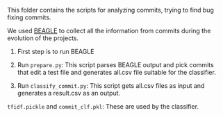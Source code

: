 This folder contains the scripts for analyzing commits, trying to find bug fixing commits.

We used [BEAGLE](https://github.com/alipourm/testevol2) to collect all the information from commits during the evolution of the projects.

1) First step is to run BEAGLE

2) Run ```prepare.py```: This script parses BEAGLE output and pick commits that edit a test file and generates all.csv file suitable for the classifier.

3) Run ```classify_commit.py```: This script gets all.csv files as input and generates a result.csv as an output.

```tfidf.pickle``` and ```commit_clf.pkl```: These are used by the classifier.
